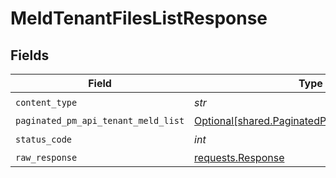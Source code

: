 # MeldTenantFilesListResponse


## Fields

| Field                                                                                                | Type                                                                                                 | Required                                                                                             | Description                                                                                          |
| ---------------------------------------------------------------------------------------------------- | ---------------------------------------------------------------------------------------------------- | ---------------------------------------------------------------------------------------------------- | ---------------------------------------------------------------------------------------------------- |
| `content_type`                                                                                       | *str*                                                                                                | :heavy_check_mark:                                                                                   | N/A                                                                                                  |
| `paginated_pm_api_tenant_meld_list`                                                                  | [Optional[shared.PaginatedPmAPITenantMeldList]](../../models/shared/paginatedpmapitenantmeldlist.md) | :heavy_minus_sign:                                                                                   | N/A                                                                                                  |
| `status_code`                                                                                        | *int*                                                                                                | :heavy_check_mark:                                                                                   | N/A                                                                                                  |
| `raw_response`                                                                                       | [requests.Response](https://requests.readthedocs.io/en/latest/api/#requests.Response)                | :heavy_minus_sign:                                                                                   | N/A                                                                                                  |